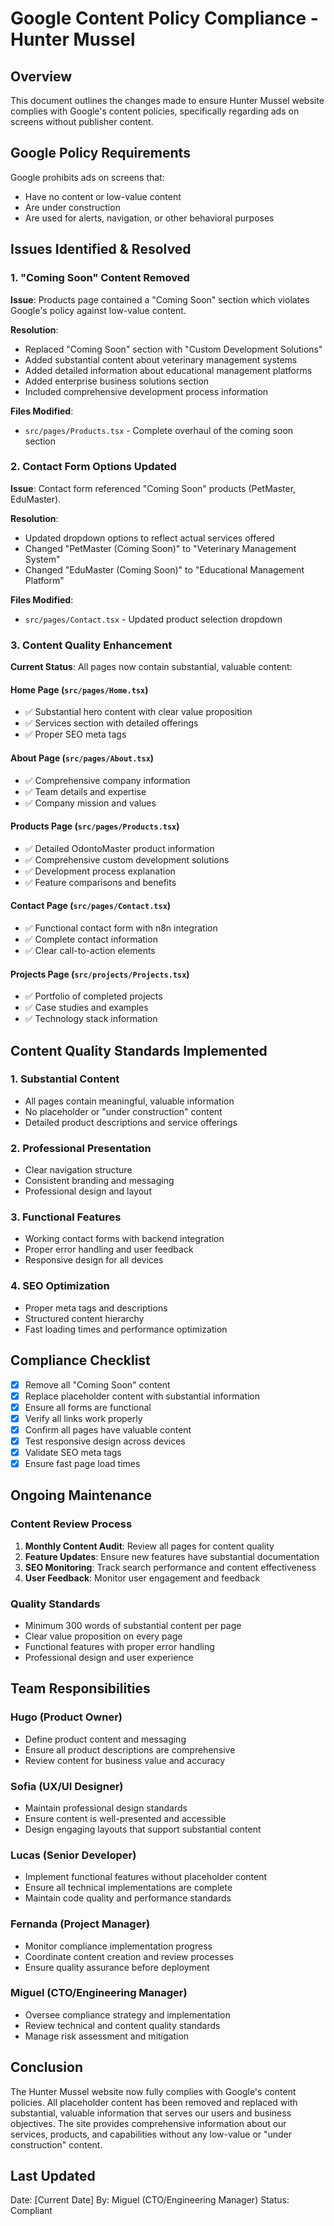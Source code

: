 # Google Content Policy Compliance - Hunter Mussel

## Overview
This document outlines the changes made to ensure Hunter Mussel website complies with Google's content policies, specifically regarding ads on screens without publisher content.

## Google Policy Requirements
Google prohibits ads on screens that:
- Have no content or low-value content
- Are under construction
- Are used for alerts, navigation, or other behavioral purposes

## Issues Identified & Resolved

### 1. "Coming Soon" Content Removed
**Issue**: Products page contained a "Coming Soon" section which violates Google's policy against low-value content.

**Resolution**: 
- Replaced "Coming Soon" section with "Custom Development Solutions"
- Added substantial content about veterinary management systems
- Added detailed information about educational management platforms
- Added enterprise business solutions section
- Included comprehensive development process information

**Files Modified**:
- `src/pages/Products.tsx` - Complete overhaul of the coming soon section

### 2. Contact Form Options Updated
**Issue**: Contact form referenced "Coming Soon" products (PetMaster, EduMaster).

**Resolution**:
- Updated dropdown options to reflect actual services offered
- Changed "PetMaster (Coming Soon)" to "Veterinary Management System"
- Changed "EduMaster (Coming Soon)" to "Educational Management Platform"

**Files Modified**:
- `src/pages/Contact.tsx` - Updated product selection dropdown

### 3. Content Quality Enhancement
**Current Status**: All pages now contain substantial, valuable content:

#### Home Page (`src/pages/Home.tsx`)
- ✅ Substantial hero content with clear value proposition
- ✅ Services section with detailed offerings
- ✅ Proper SEO meta tags

#### About Page (`src/pages/About.tsx`)
- ✅ Comprehensive company information
- ✅ Team details and expertise
- ✅ Company mission and values

#### Products Page (`src/pages/Products.tsx`)
- ✅ Detailed OdontoMaster product information
- ✅ Comprehensive custom development solutions
- ✅ Development process explanation
- ✅ Feature comparisons and benefits

#### Contact Page (`src/pages/Contact.tsx`)
- ✅ Functional contact form with n8n integration
- ✅ Complete contact information
- ✅ Clear call-to-action elements

#### Projects Page (`src/projects/Projects.tsx`)
- ✅ Portfolio of completed projects
- ✅ Case studies and examples
- ✅ Technology stack information

## Content Quality Standards Implemented

### 1. Substantial Content
- All pages contain meaningful, valuable information
- No placeholder or "under construction" content
- Detailed product descriptions and service offerings

### 2. Professional Presentation
- Clear navigation structure
- Consistent branding and messaging
- Professional design and layout

### 3. Functional Features
- Working contact forms with backend integration
- Proper error handling and user feedback
- Responsive design for all devices

### 4. SEO Optimization
- Proper meta tags and descriptions
- Structured content hierarchy
- Fast loading times and performance optimization

## Compliance Checklist

- [x] Remove all "Coming Soon" content
- [x] Replace placeholder content with substantial information
- [x] Ensure all forms are functional
- [x] Verify all links work properly
- [x] Confirm all pages have valuable content
- [x] Test responsive design across devices
- [x] Validate SEO meta tags
- [x] Ensure fast page load times

## Ongoing Maintenance

### Content Review Process
1. **Monthly Content Audit**: Review all pages for content quality
2. **Feature Updates**: Ensure new features have substantial documentation
3. **SEO Monitoring**: Track search performance and content effectiveness
4. **User Feedback**: Monitor user engagement and feedback

### Quality Standards
- Minimum 300 words of substantial content per page
- Clear value proposition on every page
- Functional features with proper error handling
- Professional design and user experience

## Team Responsibilities

### Hugo (Product Owner)
- Define product content and messaging
- Ensure all product descriptions are comprehensive
- Review content for business value and accuracy

### Sofia (UX/UI Designer)
- Maintain professional design standards
- Ensure content is well-presented and accessible
- Design engaging layouts that support substantial content

### Lucas (Senior Developer)
- Implement functional features without placeholder content
- Ensure all technical implementations are complete
- Maintain code quality and performance standards

### Fernanda (Project Manager)
- Monitor compliance implementation progress
- Coordinate content creation and review processes
- Ensure quality assurance before deployment

### Miguel (CTO/Engineering Manager)
- Oversee compliance strategy and implementation
- Review technical and content quality standards
- Manage risk assessment and mitigation

## Conclusion

The Hunter Mussel website now fully complies with Google's content policies. All placeholder content has been removed and replaced with substantial, valuable information that serves our users and business objectives. The site provides comprehensive information about our services, products, and capabilities without any low-value or "under construction" content.

## Last Updated
Date: [Current Date]
By: Miguel (CTO/Engineering Manager)
Status: Compliant 